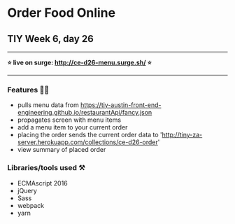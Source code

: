# Order Food Online

## TIY Week 6, day 26

---

**⭐️ live on surge: http://ce-d26-menu.surge.sh/ ⭐️**

----

### Features 💁🏻
- pulls menu data from https://tiy-austin-front-end-engineering.github.io/restaurantApi/fancy.json
- propagates screen with menu items
- add a menu item to your current order
- placing the order sends the current order data to 'http://tiny-za-server.herokuapp.com/collections/ce-d26-order'
- view summary of placed order

### Libraries/tools used ⚒

- ECMAscript 2016
- jQuery
- Sass
- webpack
- yarn

